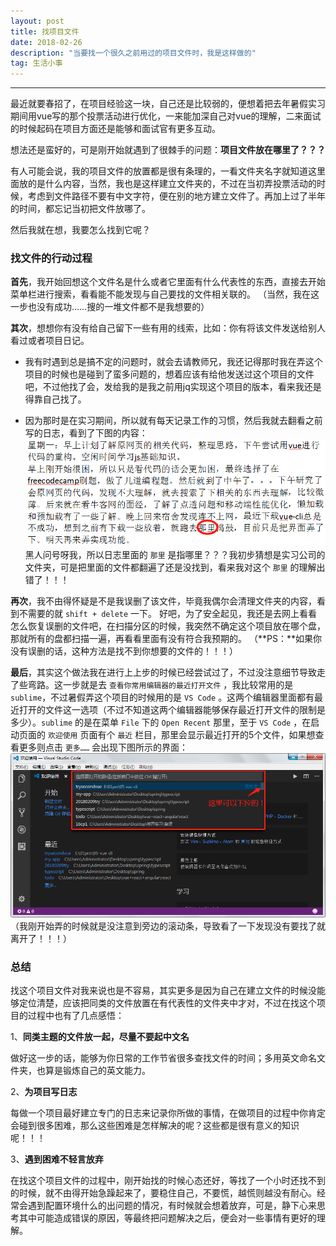 ```yaml
---
layout: post
title: 找项目文件
date: 2018-02-26
description: "当要找一个很久之前用过的项目文件时，我是这样做的"
tag: 生活小事
---
```


***

最近就要春招了，在项目经验这一块，自己还是比较弱的，便想着把去年暑假实习期间用vue写的那个投票活动进行优化，一来能加深自己对vue的理解，二来面试的时候起码在项目方面还是能够和面试官有更多互动。

想法还是蛮好的，可是刚开始就遇到了很棘手的问题：**项目文件放在哪里了？？？**

有人可能会说，我的项目文件的放置都是很有条理的，一看文件夹名字就知道这里面放的是什么内容，当然，我也是这样建立文件夹的，不过在当初弄投票活动的时候，考虑到文件路径不要有中文字符，便在别的地方建立文件了。再加上过了半年的时间，都忘记当初把文件放哪了。

然后我就在想，我要怎么找到它呢？

### **找文件的行动过程**

**首先**，我开始回想这个文件名是什么或者它里面有什么代表性的东西，直接去开始菜单栏进行搜索，看看能不能发现与自己要找的文件相关联的。
（当然，我在这一步也没有成功……搜的一堆文件都不是我想要的）

**其次**，想想你有没有给自己留下一些有用的线索，比如：你有将该文件发送给别人看过或者项目日记。

* 我有时遇到总是搞不定的问题时，就会去请教师兄，我还记得那时我在弄这个项目的时候也是碰到了蛮多问题的，想着应该有给他发送过这个项目的文件吧，不过他找了会，发给我的是我之前用jq实现这个项目的版本，看来我还是得靠自己找了。
    
* 因为那时是在实习期间，所以就有每天记录工作的习惯，然后我就去翻看之前写的日志，看到了下图的内容：
    ![](/images/posts/life/life-findfile.png "工作日志")
    黑人问号呀我，所以日志里面的 `那里` 是指哪里？？？我初步猜想是实习公司的文件夹，可是把里面的文件都翻遍了还是没找到，看来我对这个 `那里` 的理解出错了！！！

**再次**，我不由得怀疑是不是我误删了该文件，毕竟我偶尔会清理文件夹的内容，看到不需要的就 `shift + delete` 一下。
好吧，为了安全起见，我还是去网上看看怎么恢复误删的文件吧，在扫描分区的时候，我突然不确定这个项目放在哪个盘，那就所有的盘都扫描一遍，再看看里面有没有符合我预期的。
（**PS：**如果你没有误删的话，这种方法是找不到你想要的文件的！！！）

**最后**，其实这个做法我在进行上上步的时候已经尝试过了，不过没注意细节导致走了些弯路。这一步就是去 `查看你常用编辑器的最近打开文件` ，我比较常用的是 `sublime`，不过暑假弄这个项目的时候用的是 `VS Code` 。这两个编辑器里面都有最近打开的文件这一选项（不过不知道这两个编辑器能够保存最近打开文件的限制是多少）。`sublime` 的是在菜单 `File` 下的 `Open Recent` 那里，至于 `VS Code` ，在启动页面的 `欢迎使用` 页面有个 `最近` 栏目，那里会显示最近打开的5个文件，如果想查看更多则点击 `更多……`  会出现下图所示的界面：
![](/images/posts/life/life-vscode.png "vs code最近打开文件")
（我刚开始弄的时候就是没注意到旁边的滚动条，导致看了一下发现没有要找了就离开了！！！）

### **总结**

找这个项目文件对我来说也是不容易，其实更多是因为自己在建立文件的时候没能够定位清楚，应该把同类的文件放置在有代表性的文件夹中才对，不过在找这个项目的过程中也有了几点感悟：

1、**同类主题的文件放一起，尽量不要起中文名**

做好这一步的话，能够为你日常的工作节省很多查找文件的时间；多用英文命名文件夹，也算是锻炼自己的英文能力。

2、**为项目写日志**

每做一个项目最好建立专门的日志来记录你所做的事情，在做项目的过程中你肯定会碰到很多困难，那么这些困难是怎样解决的呢？这些都是很有意义的知识呢！！！

3、**遇到困难不轻言放弃**

在找这个项目文件的过程中，刚开始找的时候心态还好，等找了一个小时还找不到的时候，就不由得开始急躁起来了，要稳住自己，不要慌，越慌则越没有耐心。经常会遇到配置环境什么的出问题的情况，有时候就会想着放弃，可是，静下心来思考其中可能造成错误的原因，等最终把问题解决之后，便会对一些事情有更好的理解。
